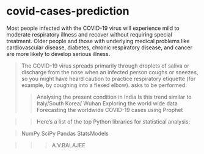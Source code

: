 # covid-cases-prediction
Most people infected with the COVID-19 virus will experience mild to moderate respiratory illness and recover without requiring special treatment.  Older people and those with underlying medical problems like cardiovascular disease, diabetes, chronic respiratory disease, and cancer are more likely to develop serious illness.


>The COVID-19 virus spreads primarily through droplets of saliva or discharge from the nose when an infected person coughs or sneezes, so you might have heard caution to practice respiratory etiquette (for example, by coughing into a flexed elbow).
asks to be performed:
>>Analysing the present condition in India
>>Is this trend similar to Italy/South Korea/ Wuhan
>>Exploring the world wide data
>>Forecasting the worldwide COVID-19 cases using Prophet

>>Here’s a list of the top Python libraries for statistical analysis:

>NumPy
>SciPy
>Pandas
>StatsModels

>>>A.V.BALAJEE
